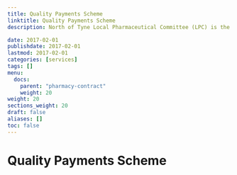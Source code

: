 ```yaml
---
title: Quality Payments Scheme
linktitle: Quality Payments Scheme
description: North of Tyne Local Pharmaceutical Committee (LPC) is the statutory organisation which represents all community pharmacies in Northumberland, Newcastle and North Tyneside.

date: 2017-02-01
publishdate: 2017-02-01
lastmod: 2017-02-01
categories: [services]
tags: []
menu:
  docs:
    parent: "pharmacy-contract"
    weight: 20
weight: 20
sections_weight: 20
draft: false
aliases: []
toc: false
---
```


# Quality Payments Scheme
